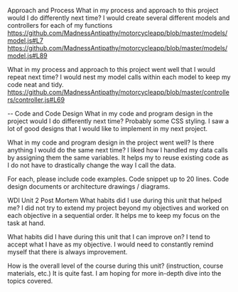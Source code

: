 Approach and Process
What in my process and approach to this project would I do differently next time?
I would create several different models and controllers for each of my functions
https://github.com/MadnessAntipathy/motorcycleapp/blob/master/models/model.js#L7
https://github.com/MadnessAntipathy/motorcycleapp/blob/master/models/model.js#L89


What in my process and approach to this project went well that I would repeat next time?
I would nest my model calls within each model to keep my code neat and tidy.
https://github.com/MadnessAntipathy/motorcycleapp/blob/master/controllers/controller.js#L69

--
Code and Code Design
What in my code and program design in the project would I do differently next time?
Probably some CSS styling. I saw a lot of good designs that I would like to implement in my next project.


What in my code and program design in the project went well? Is there anything I would do the same next time?
I liked how I handled my data calls by assigning them the same variables. It helps my to reuse existing code as I do not have to drastically change the way I call the data.


For each, please include code examples.
Code snippet up to 20 lines.
Code design documents or architecture drawings / diagrams.

WDI Unit 2 Post Mortem
What habits did I use during this unit that helped me?
I did not try to extend my project beyond my objectives and worked on each objective in a sequential order. It helps me to keep my focus on the task at hand.


What habits did I have during this unit that I can improve on?
I tend to accept what I have as my objective. I would need to constantly remind myself that there is always improvement.


How is the overall level of the course during this unit? (instruction, course materials, etc.)
It is quite fast. I am hoping for more in-depth dive into the topics covered.
